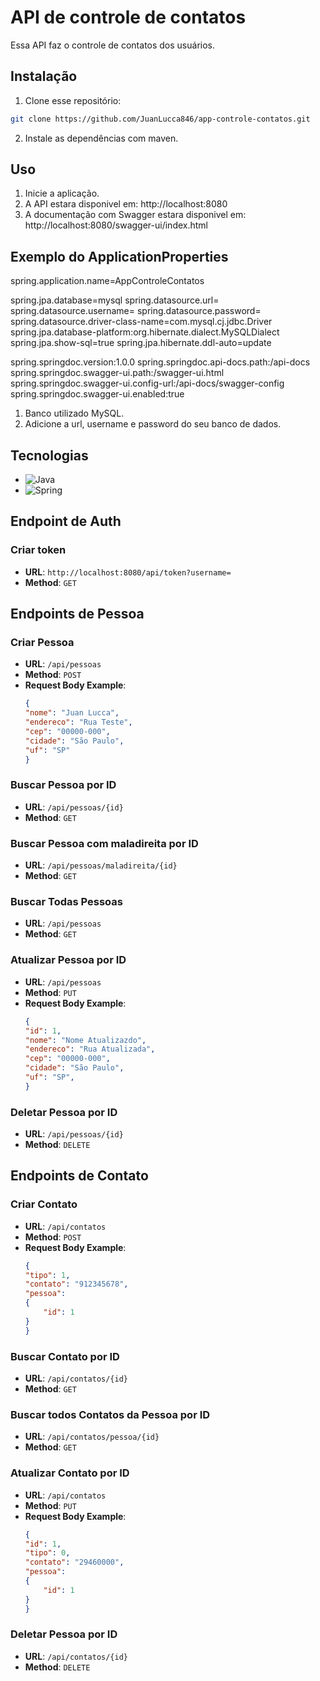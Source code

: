 # API de controle de contatos

Essa API faz o controle de contatos dos usuários.

## Instalação

1. Clone esse repositório:

```bash
git clone https://github.com/JuanLucca846/app-controle-contatos.git
```

2. Instale as dependências com maven.

## Uso

1. Inicie a aplicação.
2. A API estara disponivel em: http://localhost:8080
3. A documentação com Swagger estara disponivel em: http://localhost:8080/swagger-ui/index.html

## Exemplo do ApplicationProperties
spring.application.name=AppControleContatos

spring.jpa.database=mysql
spring.datasource.url=
spring.datasource.username=
spring.datasource.password=
spring.datasource.driver-class-name=com.mysql.cj.jdbc.Driver
spring.jpa.database-platform:org.hibernate.dialect.MySQLDialect
spring.jpa.show-sql=true
spring.jpa.hibernate.ddl-auto=update

spring.springdoc.version:1.0.0
spring.springdoc.api-docs.path:/api-docs
spring.springdoc.swagger-ui.path:/swagger-ui.html
spring.springdoc.swagger-ui.config-url:/api-docs/swagger-config
spring.springdoc.swagger-ui.enabled:true

1. Banco utilizado MySQL.
2. Adicione a url, username e password do seu banco de dados.

## Tecnologias

- ![Java](https://img.shields.io/badge/java-%23ED8B00.svg?style=for-the-badge&logo=openjdk&logoColor=white)
- ![Spring](https://img.shields.io/badge/spring-%236DB33F.svg?style=for-the-badge&logo=spring&logoColor=white)

## Endpoint de Auth

### Criar token
- **URL**: `http://localhost:8080/api/token?username=`
- **Method**: `GET`

## Endpoints de Pessoa

### Criar Pessoa

- **URL**: `/api/pessoas`
- **Method**: `POST`
- **Request Body Example**:
    ```json
    {
  "nome": "Juan Lucca",
  "endereco": "Rua Teste",
  "cep": "00000-000",
  "cidade": "São Paulo",
  "uf": "SP"
    }
    ```

### Buscar Pessoa por ID

- **URL**: `/api/pessoas/{id}`
- **Method**: `GET`

### Buscar Pessoa com maladireita por ID

- **URL**: `/api/pessoas/maladireita/{id}`
- **Method**: `GET`

### Buscar Todas Pessoas

- **URL**: `/api/pessoas`
- **Method**: `GET`

### Atualizar Pessoa por ID

- **URL**: `/api/pessoas`
- **Method**: `PUT`
- **Request Body Example**:
    ```json
    {
  "id": 1,
  "nome": "Nome Atualizazdo",
  "endereco": "Rua Atualizada",
  "cep": "00000-000",
  "cidade": "São Paulo",
  "uf": "SP",
    }
    ```

### Deletar Pessoa por ID

- **URL**: `/api/pessoas/{id}`
- **Method**: `DELETE`

## Endpoints de Contato

### Criar Contato

- **URL**: `/api/contatos`
- **Method**: `POST`
- **Request Body Example**:
    ```json
    {
  "tipo": 1,
  "contato": "912345678",
  "pessoa": 
    {
        "id": 1
    }
    }
    ```

### Buscar Contato por ID

- **URL**: `/api/contatos/{id}`
- **Method**: `GET`

### Buscar todos Contatos da Pessoa por ID

- **URL**: `/api/contatos/pessoa/{id}`
- **Method**: `GET`

### Atualizar Contato por ID

- **URL**: `/api/contatos`
- **Method**: `PUT`
- **Request Body Example**:
    ```json
    {
  "id": 1,
  "tipo": 0,
  "contato": "29460000",
  "pessoa": 
    {
        "id": 1
    }
    }
    ```

### Deletar Pessoa por ID

- **URL**: `/api/contatos/{id}`
- **Method**: `DELETE`
